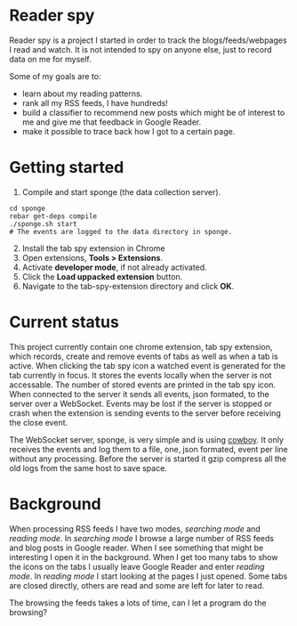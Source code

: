 Reader spy
==========
Reader spy is a project I started in order to track the
blogs/feeds/webpages I read and watch. It is not intended to spy on
anyone else, just to record data on me for myself.

Some of my goals are to:
* learn about my reading patterns.
* rank all my RSS feeds, I have hundreds!
* build a classifier to recommend new posts which might be of
  interest to me and give me that feedback in Google Reader.
* make it possible to trace back how I got to a certain page.

Getting started
===============
1. Compile and start sponge (the data collection server).
```
cd sponge
rebar get-deps compile
./sponge.sh start
# The events are logged to the data directory in sponge.
```
2. Install the tab spy extension in Chrome
  1. Open extensions, **Tools > Extensions**.
  2. Activate **developer mode**, if not already activated.
  3. Click the **Load uppacked extension** button.
  4. Navigate to the tab-spy-extension directory and click **OK**.

Current status
==============
This project currently contain one chrome extension, tab spy
extension, which records, create and remove events of tabs as well as
when a tab is active. When clicking the tab spy icon a watched event
is generated for the tab currently in focus. It stores the events
locally when the server is not accessable. The number of stored events
are printed in the tab spy icon. When connected to the server it sends
all events, json formated, to the server over a WebSocket. Events may
be lost if the server is stopped or crash when the extension is
sending events to the server before receiving the close event.

The WebSocket server, sponge, is very simple and is using
[cowboy](https://github.com/extend/cowboy). It only receives the
events and log them to a file, one, json formated, event per line
without any processing. Before the server is started it gzip compress
all the old logs from the same host to save space.

Background
==========
When processing RSS feeds I have two modes, _searching mode_ and
_reading mode_. In _searching mode_ I browse a large number of RSS
feeds and blog posts in Google reader. When I see something that might
be interesting I open it in the background. When I get too many tabs
to show the icons on the tabs I usually leave Google Reader and enter
_reading mode_. In _reading mode_ I start looking at the pages I just
opened. Some tabs are closed directly, others are read and some are
left for later to read.

The browsing the feeds takes a lots of time, can I let a program do
the browsing?
